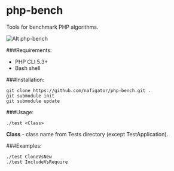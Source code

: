 php-bench
=========

Tools for benchmark PHP algorithms.

![Alt php-bench](https://github.com/nafigator/php-bench/raw/master/screen.png)

###Requirements:

* PHP CLI 5.3+
* Bash shell

###Installation:

	git clone https://github.com/nafigator/php-bench.git .
	git submodule init
	git submodule update

###Usage:

	./test <Class>

**Class** - class name from Tests directory (except TestApplication).

###Examples:

	./test CloneVsNew
	./test IncludeVsRequire
